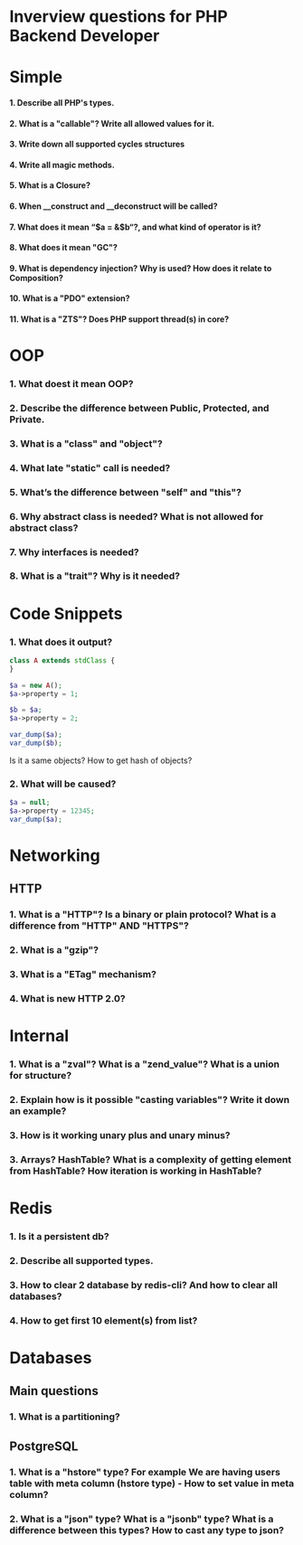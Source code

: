 Inverview questions for PHP Backend Developer
=============================================

# Simple

#### 1. Describe all PHP's types.

#### 2. What is a "callable"? Write all allowed values for it.

#### 3. Write down all supported cycles structures

#### 4. Write all magic methods.

#### 5. What is a Closure?

#### 6. When __construct and __deconstruct will be called?

#### 7. What does it mean “$a = &$b“?, and what kind of operator is it?

#### 8. What does it mean "GC"?

#### 9. What is dependency injection? Why is used? How does it relate to Composition?

#### 10. What is a "PDO" extension?

#### 11. What is a "ZTS"? Does PHP support thread(s) in core?

# OOP

### 1. What doest it mean OOP?

### 2. Describe the difference between Public, Protected, and Private.

### 3. What is a "class" and "object"?

### 4. What late "static" call is needed?

### 5. What’s the difference between "self" and "this"?

### 6. Why abstract class is needed? What is not allowed for abstract class?

### 7. Why interfaces is needed?

### 8. What is a "trait"? Why is it needed?

# Code Snippets

### 1. What does it output?

```php
class A extends stdClass {
}

$a = new A();
$a->property = 1;

$b = $a;
$a->property = 2;

var_dump($a);
var_dump($b);
```

Is it a same objects? How to get hash of objects?

### 2. What will be caused?

```php
$a = null;
$a->property = 12345;
var_dump($a);
```

# Networking

## HTTP

### 1. What is a "HTTP"? Is a binary or plain protocol? What is a difference from "HTTP" AND "HTTPS"?

### 2. What is a "gzip"?

### 3. What is a "ETag" mechanism?

### 4. What is new HTTP 2.0?

# Internal

### 1. What is a "zval"? What is a "zend_value"? What is a union for structure?

### 2. Explain how is it possible "casting variables"? Write it down an example?

### 3. How is it working unary plus and unary minus?

### 3. Arrays? HashTable? What is a complexity of getting element from HashTable? How iteration is working in HashTable?

# Redis

### 1. Is it a persistent db?

### 2. Describe all supported types.

### 3. How to clear 2 database by redis-cli? And how to clear all databases?

### 4. How to get first 10 element(s) from list?

# Databases

## Main questions

### 1. What is a partitioning?

## PostgreSQL

### 1. What is a "hstore" type? For example We are having users table with meta column (hstore type) - How to set value in meta column?

### 2. What is a "json" type? What is a "jsonb" type? What is a difference between this types? How to cast any type to json?
